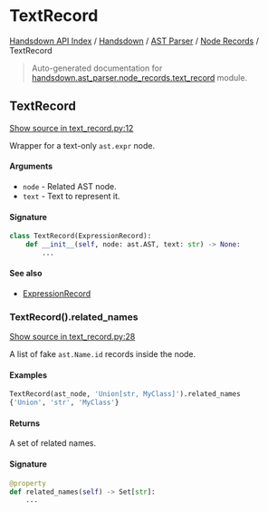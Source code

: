 # TextRecord

[Handsdown API Index](../../../README.md#handsdown-api-index) /
[Handsdown](../../index.md#handsdown) /
[AST Parser](../index.md#ast-parser) /
[Node Records](./index.md#node-records) /
TextRecord

> Auto-generated documentation for [handsdown.ast_parser.node_records.text_record](https://github.com/vemel/handsdown/blob/main/handsdown/ast_parser/node_records/text_record.py) module.

## TextRecord

[Show source in text_record.py:12](https://github.com/vemel/handsdown/blob/main/handsdown/ast_parser/node_records/text_record.py#L12)

Wrapper for a text-only `ast.expr` node.

#### Arguments

- `node` - Related AST node.
- `text` - Text to represent it.

#### Signature

```python
class TextRecord(ExpressionRecord):
    def __init__(self, node: ast.AST, text: str) -> None:
        ...
```

#### See also

- [ExpressionRecord](./expression_record.md#expressionrecord)

### TextRecord().related_names

[Show source in text_record.py:28](https://github.com/vemel/handsdown/blob/main/handsdown/ast_parser/node_records/text_record.py#L28)

A list of fake `ast.Name.id` records inside the node.

#### Examples

```python
TextRecord(ast_node, 'Union[str, MyClass]').related_names
{'Union', 'str', 'MyClass'}
```

#### Returns

A set of related names.

#### Signature

```python
@property
def related_names(self) -> Set[str]:
    ...
```
